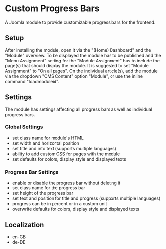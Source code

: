# Custom Progress Bars
A Joomla module to provide customizable progress bars for the frontend.
## Setup
After installing the module, open it via the "(Home) Dashboard" and the "Module" overview. To be displayed the module has to be published and the "Menu Assignment" setting for the "Module Assignment" has to include the page(s) that should display the module. It is suggested to set "Module Assignment" to "On all pages". On the individual article(s), add the module via the dropdown "CMS Content" option "Module", or use the inline command "loadmoduleid".
## Settings
The module has settings affecting all progress bars as well as individual progress bars.
### Global Settings
- set class name for module's HTML
- set width and horizontal position
- set title and into text (supports multiple languages)
- ability to add custom CSS for pages with the module
- set defaults for colors, display style and displayed texts
### Progress Bar Settings
- enable or disable the progress bar without deleting it
- set class name for the progress bar
- set height of the progress bar
- set text and position for title and progress (supports multiple languages)
- progress can be in percent or in a custom unit
- overwrite defaults for colors, display style and displayed texts
## Localization
- en-GB
- de-DE